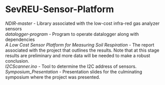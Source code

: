 # SevREU-Sensor-Platform <br>

_NDIR-master_ - Library associated with the low-cost infra-red gas analyzer sensors <br>
_datalogger-program_ - Program to operate datalogger along with dependencies <br>
_A Low Cost Sensor Platform for Measuring Soil Respiration_ - The report associated with the project that outlines the results. Note that at this stage results are preliminary and more data will be needed to make a robust conclusion. <br>
_I2CScanner.ino_ - Tool to determine the I2C address of sensors. <br>
_Symposium_Presentation_ - Presentation slides for the culminating symposium where the project was presented.
